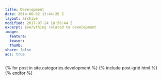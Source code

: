 ```yaml
---
title: Development
date: 2014-06-02 13:44:20 Z
layout: archive
modified: 2017-07-24 18:56:44 Z
excerpt: Everything related to development
image:
  feature:
  teaser:
  thumb:
share: false
ads: true
---
```


<div class="tiles">
{% for post in site.categories.development %}
  {% include post-grid.html %}
{% endfor %}
</div><!-- /.tiles -->
